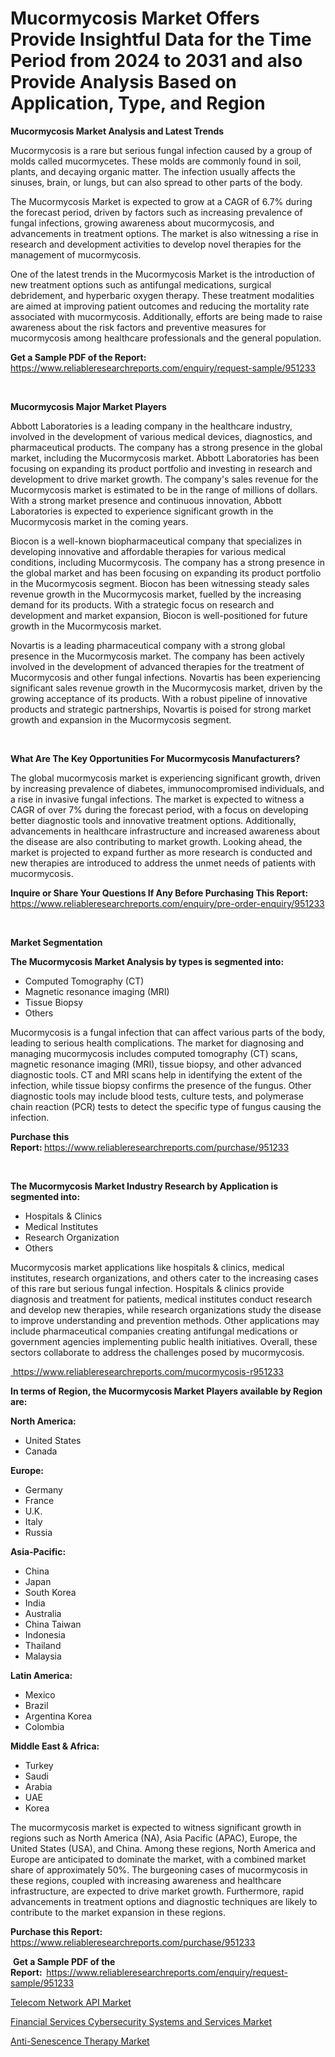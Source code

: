 <p><h1>Mucormycosis Market Offers Provide Insightful Data for the Time Period from 2024 to 2031 and also Provide Analysis Based on Application, Type, and Region</h1></p><p><strong>Mucormycosis Market Analysis and Latest Trends</strong></p>
<p><p>Mucormycosis is a rare but serious fungal infection caused by a group of molds called mucormycetes. These molds are commonly found in soil, plants, and decaying organic matter. The infection usually affects the sinuses, brain, or lungs, but can also spread to other parts of the body.</p><p>The Mucormycosis Market is expected to grow at a CAGR of 6.7% during the forecast period, driven by factors such as increasing prevalence of fungal infections, growing awareness about mucormycosis, and advancements in treatment options. The market is also witnessing a rise in research and development activities to develop novel therapies for the management of mucormycosis.</p><p>One of the latest trends in the Mucormycosis Market is the introduction of new treatment options such as antifungal medications, surgical debridement, and hyperbaric oxygen therapy. These treatment modalities are aimed at improving patient outcomes and reducing the mortality rate associated with mucormycosis. Additionally, efforts are being made to raise awareness about the risk factors and preventive measures for mucormycosis among healthcare professionals and the general population.</p></p>
<p><strong>Get a Sample PDF of the Report:&nbsp;</strong> <a href="https://www.reliableresearchreports.com/enquiry/request-sample/951233">https://www.reliableresearchreports.com/enquiry/request-sample/951233</a></p>
<p>&nbsp;</p>
<p><strong>Mucormycosis Major Market Players</strong></p>
<p><p>Abbott Laboratories is a leading company in the healthcare industry, involved in the development of various medical devices, diagnostics, and pharmaceutical products. The company has a strong presence in the global market, including the Mucormycosis market. Abbott Laboratories has been focusing on expanding its product portfolio and investing in research and development to drive market growth. The company's sales revenue for the Mucormycosis market is estimated to be in the range of millions of dollars. With a strong market presence and continuous innovation, Abbott Laboratories is expected to experience significant growth in the Mucormycosis market in the coming years.</p><p>Biocon is a well-known biopharmaceutical company that specializes in developing innovative and affordable therapies for various medical conditions, including Mucormycosis. The company has a strong presence in the global market and has been focusing on expanding its product portfolio in the Mucormycosis segment. Biocon has been witnessing steady sales revenue growth in the Mucormycosis market, fuelled by the increasing demand for its products. With a strategic focus on research and development and market expansion, Biocon is well-positioned for future growth in the Mucormycosis market.</p><p>Novartis is a leading pharmaceutical company with a strong global presence in the Mucormycosis market. The company has been actively involved in the development of advanced therapies for the treatment of Mucormycosis and other fungal infections. Novartis has been experiencing significant sales revenue growth in the Mucormycosis market, driven by the growing acceptance of its products. With a robust pipeline of innovative products and strategic partnerships, Novartis is poised for strong market growth and expansion in the Mucormycosis segment.</p></p>
<p>&nbsp;</p>
<p><strong>What Are The Key Opportunities For Mucormycosis Manufacturers?</strong></p>
<p><p>The global mucormycosis market is experiencing significant growth, driven by increasing prevalence of diabetes, immunocompromised individuals, and a rise in invasive fungal infections. The market is expected to witness a CAGR of over 7% during the forecast period, with a focus on developing better diagnostic tools and innovative treatment options. Additionally, advancements in healthcare infrastructure and increased awareness about the disease are also contributing to market growth. Looking ahead, the market is projected to expand further as more research is conducted and new therapies are introduced to address the unmet needs of patients with mucormycosis.</p></p>
<p><strong>Inquire or Share Your Questions If Any Before Purchasing This Report:</strong> <a href="https://www.reliableresearchreports.com/enquiry/pre-order-enquiry/951233">https://www.reliableresearchreports.com/enquiry/pre-order-enquiry/951233</a></p>
<p>&nbsp;</p>
<p><strong>Market Segmentation</strong></p>
<p><strong>The Mucormycosis Market Analysis by types is segmented into:</strong></p>
<p><ul><li>Computed Tomography (CT)</li><li>Magnetic resonance imaging (MRI)</li><li>Tissue Biopsy</li><li>Others</li></ul></p>
<p><p>Mucormycosis is a fungal infection that can affect various parts of the body, leading to serious health complications. The market for diagnosing and managing mucormycosis includes computed tomography (CT) scans, magnetic resonance imaging (MRI), tissue biopsy, and other advanced diagnostic tools. CT and MRI scans help in identifying the extent of the infection, while tissue biopsy confirms the presence of the fungus. Other diagnostic tools may include blood tests, culture tests, and polymerase chain reaction (PCR) tests to detect the specific type of fungus causing the infection.</p></p>
<p><strong>Purchase this Report:&nbsp;</strong><a href="https://www.reliableresearchreports.com/purchase/951233">https://www.reliableresearchreports.com/purchase/951233</a></p>
<p>&nbsp;</p>
<p><strong>The Mucormycosis Market Industry Research by Application is segmented into:</strong></p>
<p><ul><li>Hospitals & Clinics</li><li>Medical Institutes</li><li>Research Organization</li><li>Others</li></ul></p>
<p><p>Mucormycosis market applications like hospitals & clinics, medical institutes, research organizations, and others cater to the increasing cases of this rare but serious fungal infection. Hospitals & clinics provide diagnosis and treatment for patients, medical institutes conduct research and develop new therapies, while research organizations study the disease to improve understanding and prevention methods. Other applications may include pharmaceutical companies creating antifungal medications or government agencies implementing public health initiatives. Overall, these sectors collaborate to address the challenges posed by mucormycosis.</p></p>
<p><a href="https://www.reliableresearchreports.com/mucormycosis-r951233">&nbsp;https://www.reliableresearchreports.com/mucormycosis-r951233</a></p>
<p><strong>In terms of Region, the Mucormycosis Market Players available by Region are:</strong></p>
<p>
    <p> <strong> North America: </strong>
        <ul>
            <li>United States</li>
            <li>Canada</li>
        </ul>
        </p> 
    <p> <strong> Europe: </strong>
        <ul>
            <li>Germany</li>
            <li>France</li>
            <li>U.K.</li>
            <li>Italy</li>
            <li>Russia</li>
        </ul>
        </p> 
    <p> <strong> Asia-Pacific: </strong>
        <ul>
            <li>China</li>
            <li>Japan</li>
            <li>South Korea</li>
            <li>India</li>
            <li>Australia</li>
            <li>China Taiwan</li>
            <li>Indonesia</li>
            <li>Thailand</li>
            <li>Malaysia</li>
        </ul>
        </p> 
    <p> <strong> Latin America: </strong>
        <ul>
            <li>Mexico</li>
            <li>Brazil</li>
            <li>Argentina Korea</li>
            <li>Colombia</li>
        </ul>
        </p> 
    <p> <strong> Middle East & Africa: </strong>
        <ul>
            <li>Turkey</li>
            <li>Saudi</li>
            <li>Arabia</li>
            <li>UAE</li>
            <li>Korea</li>
        </ul>
    </p>
    </p>
<p><p>The mucormycosis market is expected to witness significant growth in regions such as North America (NA), Asia Pacific (APAC), Europe, the United States (USA), and China. Among these regions, North America and Europe are anticipated to dominate the market, with a combined market share of approximately 50%. The burgeoning cases of mucormycosis in these regions, coupled with increasing awareness and healthcare infrastructure, are expected to drive market growth. Furthermore, rapid advancements in treatment options and diagnostic techniques are likely to contribute to the market expansion in these regions.</p></p>
<p><strong>Purchase this Report: </strong><a href="https://www.reliableresearchreports.com/purchase/951233">https://www.reliableresearchreports.com/purchase/951233</a></p>
<p>&nbsp;<strong>Get a Sample PDF of the Report:&nbsp;&nbsp;</strong><a href="https://www.reliableresearchreports.com/enquiry/request-sample/951233">https://www.reliableresearchreports.com/enquiry/request-sample/951233</a></p>
<p><strong></strong></p>
<p><p><a href="https://www.linkedin.com/pulse/telecom-network-api-market-size-reveals-best-marketing-channels-jww4e?trackingId=Nva3r7I8LxE1cNab6M13zQ%3D%3D">Telecom Network API Market</a></p><p><a href="https://www.linkedin.com/pulse/financial-services-cybersecurity-systems-market-size-cagr-trends-calae?trackingId=zuWRgMuNqjh4LdmJYWhPtg%3D%3D">Financial Services Cybersecurity Systems and Services Market</a></p><p><a href="https://www.linkedin.com/pulse/anti-senescence-therapy-market-size-reveals-best-marketing-channels-czcyc">Anti-Senescence Therapy Market</a></p></p>